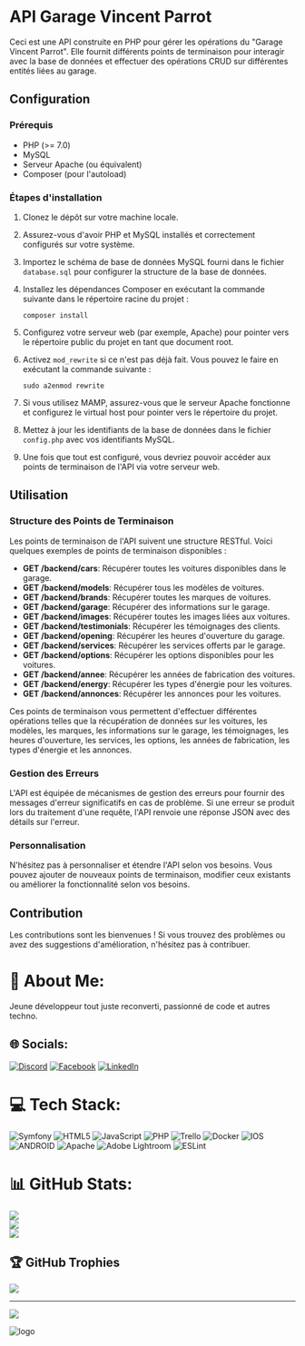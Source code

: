# API Garage Vincent Parrot

Ceci est une API construite en PHP pour gérer les opérations du "Garage Vincent Parrot". Elle fournit différents points de terminaison pour interagir avec la base de données et effectuer des opérations CRUD sur différentes entités liées au garage.

## Configuration

### Prérequis

- PHP (>= 7.0)
- MySQL
- Serveur Apache (ou équivalent)
- Composer (pour l'autoload)

### Étapes d'installation

1. Clonez le dépôt sur votre machine locale.

2. Assurez-vous d'avoir PHP et MySQL installés et correctement configurés sur votre système.

3. Importez le schéma de base de données MySQL fourni dans le fichier `database.sql` pour configurer la structure de la base de données.

4. Installez les dépendances Composer en exécutant la commande suivante dans le répertoire racine du projet :

   ```
   composer install
   ```

5. Configurez votre serveur web (par exemple, Apache) pour pointer vers le répertoire public du projet en tant que document root.

6. Activez `mod_rewrite` si ce n'est pas déjà fait. Vous pouvez le faire en exécutant la commande suivante :

   ```
   sudo a2enmod rewrite
   ```

7. Si vous utilisez MAMP, assurez-vous que le serveur Apache fonctionne et configurez le virtual host pour pointer vers le répertoire du projet.

8. Mettez à jour les identifiants de la base de données dans le fichier `config.php` avec vos identifiants MySQL.

9. Une fois que tout est configuré, vous devriez pouvoir accéder aux points de terminaison de l'API via votre serveur web.

## Utilisation

### Structure des Points de Terminaison

Les points de terminaison de l'API suivent une structure RESTful. Voici quelques exemples de points de terminaison disponibles :

- **GET /backend/cars**: Récupérer toutes les voitures disponibles dans le garage.
- **GET /backend/models**: Récupérer tous les modèles de voitures.
- **GET /backend/brands**: Récupérer toutes les marques de voitures.
- **GET /backend/garage**: Récupérer des informations sur le garage.
- **GET /backend/images**: Récupérer toutes les images liées aux voitures.
- **GET /backend/testimonials**: Récupérer les témoignages des clients.
- **GET /backend/opening**: Récupérer les heures d'ouverture du garage.
- **GET /backend/services**: Récupérer les services offerts par le garage.
- **GET /backend/options**: Récupérer les options disponibles pour les voitures.
- **GET /backend/annee**: Récupérer les années de fabrication des voitures.
- **GET /backend/energy**: Récupérer les types d'énergie pour les voitures.
- **GET /backend/annonces**: Récupérer les annonces pour les voitures.

Ces points de terminaison vous permettent d'effectuer différentes opérations telles que la récupération de données sur les voitures, les modèles, les marques, les informations sur le garage, les témoignages, les heures d'ouverture, les services, les options, les années de fabrication, les types d'énergie et les annonces.

### Gestion des Erreurs

L'API est équipée de mécanismes de gestion des erreurs pour fournir des messages d'erreur significatifs en cas de problème. Si une erreur se produit lors du traitement d'une requête, l'API renvoie une réponse JSON avec des détails sur l'erreur.

### Personnalisation

N'hésitez pas à personnaliser et étendre l'API selon vos besoins. Vous pouvez ajouter de nouveaux points de terminaison, modifier ceux existants ou améliorer la fonctionnalité selon vos besoins.

## Contribution

Les contributions sont les bienvenues ! Si vous trouvez des problèmes ou avez des suggestions d'amélioration, n'hésitez pas à contribuer.

# 💫 About Me:

Jeune développeur tout juste reconverti, passionné de code et autres techno.

## 🌐 Socials:

[![Discord](https://img.shields.io/badge/Discord-%237289DA.svg?logo=discord&logoColor=white)](https://discord.gg/https://discord.gg/hz7C5qFA) [![Facebook](https://img.shields.io/badge/Facebook-%231877F2.svg?logo=Facebook&logoColor=white)](https://www.facebook.com/florent.perez.18/) [![LinkedIn](https://img.shields.io/badge/LinkedIn-%230077B5.svg?logo=linkedin&logoColor=white)](https://www.linkedin.com/in/florent-perez-559524242/)

# 💻 Tech Stack:

![Symfony](https://img.shields.io/badge/symfony-%23000000.svg?style=for-the-badge&logo=symfony&logoColor=white) ![HTML5](https://img.shields.io/badge/html5-%23E34F26.svg?style=for-the-badge&logo=html5&logoColor=white) ![JavaScript](https://img.shields.io/badge/javascript-%23323330.svg?style=for-the-badge&logo=javascript&logoColor=%23F7DF1E) ![PHP](https://img.shields.io/badge/php-%23777BB4.svg?style=for-the-badge&logo=php&logoColor=white) ![Trello](https://img.shields.io/badge/Trello-%23026AA7.svg?style=for-the-badge&logo=Trello&logoColor=white) ![Docker](https://img.shields.io/badge/docker-%230db7ed.svg?style=for-the-badge&logo=docker&logoColor=white) ![IOS](https://img.shields.io/badge/IOS-%2320232a.svg?style=for-the-badge&logo=apple&logoColor=white) ![ANDROID](https://img.shields.io/badge/android-%2320232a.svg?style=for-the-badge&logo=android&logoColor=%a4c639) ![Apache](https://img.shields.io/badge/apache-%23D42029.svg?style=for-the-badge&logo=apache&logoColor=white) ![Adobe Lightroom](https://img.shields.io/badge/Adobe%20Lightroom-31A8FF.svg?style=for-the-badge&logo=Adobe%20Lightroom&logoColor=white) ![ESLint](https://img.shields.io/badge/ESLint-4B3263?style=for-the-badge&logo=eslint&logoColor=white)

# 📊 GitHub Stats:

![](https://github-readme-stats.vercel.app/api?username=FloAFDEV&theme=dark&hide_border=false&include_all_commits=false&count_private=false)<br/>
![](https://github-readme-streak-stats.herokuapp.com/?user=FloAFDEV&theme=dark&hide_border=false)<br/>
![](https://github-readme-stats.vercel.app/api/top-langs/?username=FloAFDEV&theme=dark&hide_border=false&include_all_commits=false&count_private=false&layout=compact)

## 🏆 GitHub Trophies

![](https://github-profile-trophy.vercel.app/?username=FloAFDEV&theme=radical&no-frame=false&no-bg=true&margin-w=4)

---

[![](https://visitcount.itsvg.in/api?id=FloAFDEV&icon=0&color=0)](https://visitcount.itsvg.in)

<!-- Proudly created with GPRM ( https://gprm.itsvg.in ) -->

![logo](https://user-images.githubusercontent.com/103335500/226464740-aea77c7f-c2a2-4645-af78-f303dac76a8e.png)
